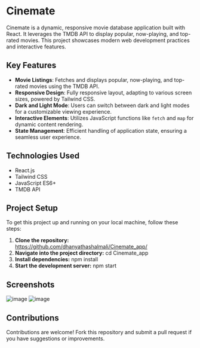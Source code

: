 # Cinemate

Cinemate is a dynamic, responsive movie database application built with React. It leverages the TMDB API to display popular, now-playing, and top-rated movies. This project showcases modern web development practices and interactive features.

## Key Features

- **Movie Listings**: Fetches and displays popular, now-playing, and top-rated movies using the TMDB API.
- **Responsive Design**: Fully responsive layout, adapting to various screen sizes, powered by Tailwind CSS.
- **Dark and Light Mode**: Users can switch between dark and light modes for a customizable viewing experience.
- **Interactive Elements**: Utilizes JavaScript functions like `fetch` and `map` for dynamic content rendering.
- **State Management**: Efficient handling of application state, ensuring a seamless user experience.

## Technologies Used

- React.js
- Tailwind CSS
- JavaScript ES6+
- TMDB API
  
## Project Setup

To get this project up and running on your local machine, follow these steps:

1.  **Clone the repository:** https://github.com/dhanyathashalmali/Cinemate_app/
2. **Navigate into the project directory:** cd Cinemate_app  
3. **Install dependencies:** npm install
4. **Start the development server:** npm start
   
## Screenshots

![image](https://github.com/dhanyathashalmali/disney-clone/assets/73874127/076e43d9-529b-4b76-b5bd-727c7b0870f4)
![image](https://github.com/dhanyathashalmali/disney-clone/assets/73874127/e9df9150-82b9-436d-8c93-747cc142ca7c)

## Contributions

Contributions are welcome! Fork this repository and submit a pull request if you have suggestions or improvements.


